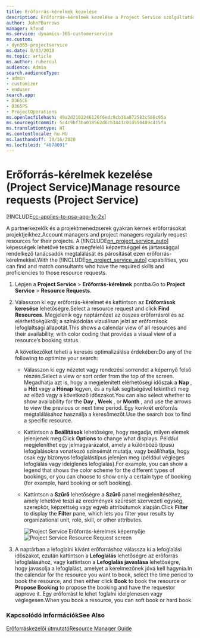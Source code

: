 ```yaml
---
title: Erőforrás-kérelmek kezelése
description: Erőforrás-kérelmek kezelése a Project Service szolgáltatásban
author: JohnPBurrows
manager: kfend
ms.service: dynamics-365-customerservice
ms.custom:
- dyn365-projectservice
ms.date: 8/03/2018
ms.topic: article
ms.author: ruhercul
audience: Admin
search.audienceType:
- admin
- customizer
- enduser
search.app:
- D365CE
- D365PS
- ProjectOperations
ms.openlocfilehash: 49a2d2102246126f6edc9cb36a072583c566c95a
ms.sourcegitcommit: 5c4c9bf3ba018562d6cb3443c01d550489c415fa
ms.translationtype: HT
ms.contentlocale: hu-HU
ms.lasthandoff: 10/16/2020
ms.locfileid: "4078091"
---
```

# <a name="manage-resource-requests-project-service"></a><span data-ttu-id="20c37-103">Erőforrás-kérelmek kezelése (Project Service)</span><span class="sxs-lookup"><span data-stu-id="20c37-103">Manage resource requests (Project Service)</span></span>

[!INCLUDE[cc-applies-to-psa-app-1x-2x](../includes/cc-applies-to-psa-app-1x-2x.md)]

<span data-ttu-id="20c37-104">A partnerkezelők és a projektmenedzserek gyakran kérnek erőforrásokat projektjeikhez.</span><span class="sxs-lookup"><span data-stu-id="20c37-104">Account managers and project managers regularly request resources for their projects.</span></span> <span data-ttu-id="20c37-105">A [!INCLUDE[pn_project_service_auto](../includes/pn-project-service-auto.md)] képességek lehetővé teszik a megfelelő képzettséggel és jártassággal rendelkező tanácsadók megtalálását és párosítását ezen erőforrás-kérelmekkel.</span><span class="sxs-lookup"><span data-stu-id="20c37-105">With the [!INCLUDE[pn_project_service_auto](../includes/pn-project-service-auto.md)] capabilities, you can find and match consultants who have the required skills and proficiencies to those resource requests.</span></span>  
  
1. <span data-ttu-id="20c37-106">Lépjen a **Project Service** > **Erőforrás-kérelmek** pontba.</span><span class="sxs-lookup"><span data-stu-id="20c37-106">Go to **Project Service** > **Resource Requests**.</span></span>  
  
2. <span data-ttu-id="20c37-107">Válasszon ki egy erőforrás-kérelmet és kattintson az **Erőforrások keresése** lehetőségre.</span><span class="sxs-lookup"><span data-stu-id="20c37-107">Select a resource request and click **Find Resources**.</span></span> <span data-ttu-id="20c37-108">Megjelenik egy naptárnézet az összes erőforrásról és az elérhetőségükről; a színkódolás vizuálisan jelzi az erőforrások lefoglaltsági állapotát.</span><span class="sxs-lookup"><span data-stu-id="20c37-108">This shows a calendar view of all resources and their availability, with color coding that provides a visual view of a resource’s booking status.</span></span>  
  
    <span data-ttu-id="20c37-109">A következőket teheti a keresés optimalizálása érdekében:</span><span class="sxs-lookup"><span data-stu-id="20c37-109">Do any of the following to optimize your search:</span></span>  
  
   -   <span data-ttu-id="20c37-110">Válasszon ki egy nézetet vagy rendezési sorrendet a képernyő felső részén.</span><span class="sxs-lookup"><span data-stu-id="20c37-110">Select a view or sort order from the top of the screen.</span></span> <span data-ttu-id="20c37-111">Megadhatja azt is, hogy a megjelenített elérhetőségi időszak a **Nap** , a **Hét** vagy a **Hónap** legyen, és a nyilak segítségével tekintheti meg az előző vagy a következő időszakot.</span><span class="sxs-lookup"><span data-stu-id="20c37-111">You can also select whether to show availability for the **Day** , **Week** , or **Month** , and use the arrows to view the previous or next time period.</span></span> <span data-ttu-id="20c37-112">Egy konkrét erőforrás megtalálásához használja a keresőmezőt.</span><span class="sxs-lookup"><span data-stu-id="20c37-112">Use the search box to find a specific resource.</span></span>  
  
   -   <span data-ttu-id="20c37-113">Kattintson a **Beállítások** lehetőségre, hogy megadja, milyen elemek jelenjenek meg.</span><span class="sxs-lookup"><span data-stu-id="20c37-113">Click **Options** to change what displays.</span></span> <span data-ttu-id="20c37-114">Például megjeleníthet egy jelmagyarázatot, amely a különböző típusú lefoglalásokra vonatkozó színsémát mutatja, vagy beállíthatja, hogy csak egy bizonyos lefoglalástípus jelenjen meg (például végleges lefoglalás vagy ideiglenes lefoglalás).</span><span class="sxs-lookup"><span data-stu-id="20c37-114">For example, you can show a legend that shows the color scheme for the different types of bookings, or you can choose to show only a certain type of booking (for example, hard booking or soft booking).</span></span>  
  
   -   <span data-ttu-id="20c37-115">Kattintson a **Szűrő** lehetőségre a **Szűrő** panel megjelenítéséhez, amely lehetővé teszi az eredmények szűrését szervezeti egység, szerepkör, képzettség vagy egyéb attribútumok alapján.</span><span class="sxs-lookup"><span data-stu-id="20c37-115">Click **Filter** to display the **Filter** pane, which lets you filter your results by organizational unit, role, skill, or other attributes.</span></span>  
  
       <span data-ttu-id="20c37-116">![Project Service Erőforrás-kérelmek képernyője](../psa/media/project-service-resource-request-screen.png "Project Service Erőforrás-kérelmek képernyője")</span><span class="sxs-lookup"><span data-stu-id="20c37-116">![Project Service Resource Request screen](../psa/media/project-service-resource-request-screen.png "Project Service Resource Request screen")</span></span>  
  
3. <span data-ttu-id="20c37-117">A naptárban a lefoglalni kívánt erőforráshoz válassza ki a lefoglalási időszakot, ezután kattintson a **Lefoglalás** lehetőségre az erőforrás lefoglalásához, vagy kattintson a **Lefoglalás javaslása** lehetőségre, hogy javasolja a lefoglalást, amelyet a kérelmezőnek jóvá kell hagynia.</span><span class="sxs-lookup"><span data-stu-id="20c37-117">In the calendar for the resource you want to book, select the time period to book the resource, and then either click **Book** to book the resource or **Propose Booking** to propose the booking and have the requestor approve it.</span></span> <span data-ttu-id="20c37-118">Egy erőforrást le lehet foglalni ideiglenesen vagy véglegesen.</span><span class="sxs-lookup"><span data-stu-id="20c37-118">When you book a resource, you can soft book or hard book.</span></span>  
  
### <a name="see-also"></a><span data-ttu-id="20c37-119">Kapcsolódó információk</span><span class="sxs-lookup"><span data-stu-id="20c37-119">See Also</span></span>  
 [<span data-ttu-id="20c37-120">Erőforráskezelői útmutató</span><span class="sxs-lookup"><span data-stu-id="20c37-120">Resource Manager Guide</span></span>](../psa/resource-manager-guide.md)

